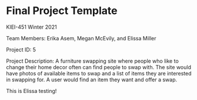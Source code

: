 # Final Project Template

KIEI-451 Winter 2021

Team Members: Erika Asem, Megan McEvily, and Elissa Miller

Project ID: 5

Project Description: A furniture swapping site where people who like to change their home decor often can find people to swap with. The site would have photos of available items to swap and a list of items they are interested in swapping for. A user would find an item they want and offer a swap.

This is Elissa testing!